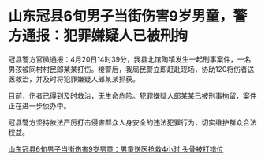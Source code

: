 # 山东冠县6旬男子当街伤害9岁男童，警方通报：犯罪嫌疑人已被刑拘

冠县警方官微通报：4月20日14时39分，我县北馆陶镇发生一起刑事案件，一名男孩被同村村民郎某某打伤。接警后，我局民警立即赶赴现场，协助120将伤者送医救治，并及时将犯罪嫌疑人郎某某抓获。

目前，伤者已得到及时救治，无生命危险。犯罪嫌疑人郎某某已被刑事拘留，案件正在进一步侦办中。

冠县警方坚持依法严厉打击侵害群众人身安全的违法犯罪行为，切实维护群众合法权益。

[山东冠县6旬男子当街伤害9岁男童：男童送医抢救4小时 头骨被打错位
](https://news.qq.com/rain/a/20240422A054IT00)

